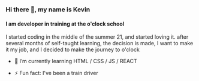 ### Hi there 👋, my name is Kevin
#### I am developer in training at the o'clock school
I started coding in the middle of the summer 21, and started loving it.
after several months of self-taught learning, the decision is made, I want to make it my job, and I decided to make the journey to o'clock


- 🌱 I’m currently learning HTML / CSS / JS / REACT 

- ⚡ Fun fact: I've been a train driver 
